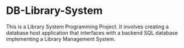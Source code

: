 # DB-Library-System
This is a Library System Programming Project. It involves creating a database host application that interfaces with a backend SQL database implementing a Library Management System.
